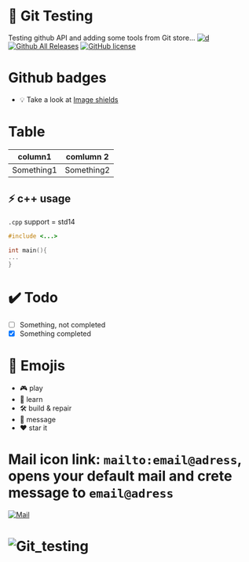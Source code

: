 # 🧪 Git Testing
Testing github API and adding some tools from Git store...
[![d](https://www.codefactor.io/Content/badges/A.svg)]()
[![Github All Releases](https://img.shields.io/github/downloads/MitasVit/Git_testing/total.svg?style=for-the-badge)](https://github.com/Sygmei/ObEngine/releases)
[![GitHub license](https://img.shields.io/badge/license-MIT-blue.svg?style=for-the-badge)]()

# Github badges
* 💡 Take a look at [Image shields](https://img.shields.io/) 

# Table
|   column1  |   comlumn 2  |
|------------|--------------|
| Something1 |  Something2  |
## ⚡ c++ usage
`.cpp` support = std14
```c++
#include <...>

int main(){
...
}
```
# ✔️ Todo
- [ ] Something, not completed
- [x] Something completed
# :link: Emojis
- :video_game: play
- :book: learn
- :hammer_and_wrench: build & repair
- :speech_balloon: message
- :heart: star it
# Mail icon link: `mailto:email@adress`, opens your default mail and crete message to  `email@adress`
 [![Mail](https://store-images.s-microsoft.com/image/apps.28355.9007199266248608.6a399a57-b260-4ce9-b265-c47558f755e1.b4124129-26e8-401d-9989-f8689f69fa3a?mode=scale&q=90&h=300&w=300)](mailto:email@adress)

# ![Git_testing](https://testsigma.com/blog/wp-content/uploads/2019/06/Why-Automated-Testing-Advantages-of-Automated-Testing.jpg)
